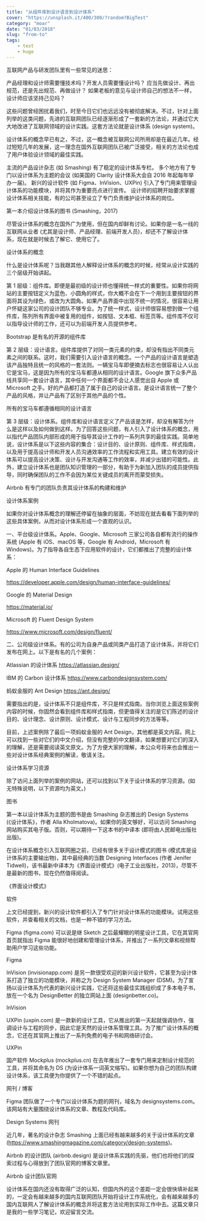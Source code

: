 ```yaml
---
title: "从组件库到设计语言到设计体系"
cover: "https://unsplash.it/400/300/?random?BigTest"
category: "moar"
date: "01/03/2018"
slug: "from-to"
tags:
    - test
    - huge
---
```



互联网产品与研发团队里有一些常见的迷思：


产品经理和设计师需要懂技术吗？开发人员需要懂设计吗？
应当先做设计、再出规范，还是先出规范、再做设计？
如果老板的意见与设计师自己的想法不一样，设计师应该坚持己见吗？


这些问题曾经困扰着我们，时至今日它们也远远没有被彻底解决。不过，针对上面列举的这类问题，先进的互联网团队已经逐渐形成了一套新的方法论，并通过它大大地改进了互联网领域的设计实践。这套方法论就是设计体系 (design system)。


设计体系的概念早已有之，不过，这一概念被互联网公司所用却是在最近几年。经过短短几年的发展，这一理念在国外互联网团队已被广泛接受，相关的方法论也成了用户体验设计领域的最佳实践。


主流的产品设计杂志 (如 Smashing) 有了稳定的设计体系专栏。
多个地方有了专门以设计体系为主题的会议 (如美国的 Clarity 设计体系大会自 2016 年起每年举办一届)。
新兴的设计软件 (如 Figma、InVision、UXPin) 引入了专门用来管理设计体系的功能模块，并将其作为重要亮点进行宣传。
设计师的招聘开始要求掌握设计体系相关技能，有的公司甚至设立了专门负责维护设计体系的岗位。




第一本介绍设计体系的图书 (Smashing，2017)



尽管设计体系的概念在国外广为使用，但在国内却鲜有讨论。如果你是一名一线的互联网从业者 (尤其是设计师、产品经理、前端开发人员)，却还不了解设计体系，现在就是时候去了解它、使用它了。


设计体系的概念



什么是设计体系呢？当我跟其他人解释设计体系的概念的时候，经常从设计实践的三个层级开始讲起。


第 1 层级：组件库。即便是最初级的设计师也懂得统一样式的重要性。如果你将网站的主要按钮定义为蓝色、小圆角的样式，你大概不会在下一个用到主要按钮的界面将其设为绿色，或改为大圆角。如果产品界面中出现不统一的情况，很容易让用户怀疑这家公司的设计团队不够专业。为了统一样式，设计师很容易想到做一个组件库，陈列所有界面中被复用的组件，如按钮、文本框、标签页等。组件库不仅可以指导设计师的工作，还可以为前端开发人员提供参考。



Bootstrap 是有名的开源的组件库



第 2 层级：设计语言。组件库提供了对同一类元素的约束，却没有指出不同类元素之间的联系。这时，我们需要引入设计语言的概念。一个产品的设计语言是塑造该产品独特且统一的风格的一套法则。一辆宝马车即便摘去标志也很容易让人认出它是宝马，这是因为所有的宝马车都遵从相同的设计语言。Google 旗下众多产品线共享同一套设计语言，其中任何一个界面都不会让人感觉出自 Apple 或 Microsoft 之手。好的产品都打造了属于自己的设计语言。是设计语言统一了整个产品的风格，并让产品有了区别于其他产品的个性。




所有的宝马车都遵循相同的设计语言



第 3 层级：设计体系。组件库和设计语言定义了产品该是怎样，却没有解答为什么是这样以及如何做到这样。为了回答这些问题，有人引入了设计体系的概念，用以指代产品团队内部形成的用于指导其设计工作的一系列共享的最佳实践。简单地说，设计体系是以下这些内容的集合：设计目的、设计原则、组件库、样式指南，以及用于提高设计师和开发人员沟通效率的工作流程和实用工具。建立有效的设计体系可以提高设计决策、设计与开发沟通等工作的效率，并减少出错的可能性。此外，建立设计体系也是团队知识管理的一部分，有助于为新加入团队的成员提供指导，同时确保团队的工作不会因为某位关键成员的离开而蒙受损失。




Airbnb 有专门的团队负责其设计体系的构建和维护



设计体系案例



如果你对设计体系概念的理解还停留在抽象的层面，不妨现在就去看看下面列举的这些具体案例，从而对设计体系形成一个直观的认识。


一、平台级设计体系。Apple、Google、Microsoft 三家公司各自都有流行的操作系统 (Apple 有 iOS、macOS 等，Google 有 Android，Microsoft 有 Windows)。为了指导各自生态下应用软件的设计，它们都推出了完整的设计体系：




Apple 的 Human Interface Guidelines

https://developer.apple.com/design/human-interface-guidelines/





Google 的 Material Design

https://material.io/





Microsoft 的 Fluent Design System

https://www.microsoft.com/design/fluent/



二、公司级设计体系。有的公司为自身产品或同类产品打造了设计体系，并将它们发布在网上。以下是有名的几个案例：




Atlassian 的设计体系
https://atlassian.design/





IBM 的 Carbon 设计体系
https://www.carbondesignsystem.com/





蚂蚁金服的 Ant Design
https://ant.design/



需要指出的是，设计体系不只是组件库，不只是样式指南。当你浏览上面这些案例内容的时候，你固然会看到组件库和样式指南，但更值得关注的是它们陈述的设计目的、设计理念、设计原则、设计模式、设计与工程同步的方法等等。


目前，上述案例除了最后一项蚂蚁金服的 Ant Design，其他都是英文内容。网上可以找到一些对它们的中文介绍，但没有完整的中文翻译，如果想要对它们的深入的理解，还是需要阅读英文原文。为了方便大家的理解，本公众号将来也会推出一些对设计体系经典案例的解读，敬请关注。


设计体系学习资源



除了访问上面列举的案例的网站，还可以找到以下关于设计体系的学习资源。(如无特殊说明，以下资源均为英文。)


图书



第一本以设计体系为主题的图书是由 Smashing 杂志推出的 Design Systems (《设计体系》，作者 Alla Kholmatova)。如果你的英文够好，可以访问 Smashing 网站购买其电子版。否则，可以期待一下这本书的中译本 (即将由人民邮电出版社出版)。


在设计体系概念引入互联网圈之前，已经有很多关于设计模式的图书 (模式库是设计体系的主要输出物)，其中最经典的当数 Designing Interfaces (作者 Jenifer Tidwell)，该书最新中译本为《界面设计模式》(电子工业出版社，2013)，尽管不是最新的图书，现在仍然值得阅读。




《界面设计模式》



软件



上文已经提到，新兴的设计软件都引入了专门针对设计体系的功能模块。试用这些软件，并查看相关的文档，也是一种不错的学习方法。


Figma (figma.com) 可以说是继 Sketch 之后最耀眼的明星设计工具，它在其官网首页就指出 Figma 能很好地创建和管理设计体系，并推出了一系列文章和视频帮助用户学习这些功能。




Figma



InVision (invisionapp.com) 是另一款很受欢迎的新兴设计软件，它甚至为设计体系打造了独立的功能模块，并称之为 Design System Manager (DSM)。为了宣扬以设计体系为代表的新兴设计实践，它还将这些最佳实践组织成了多本电子书，放在一个名为 DesignBetter 的独立网站上面 (designbetter.co)。




InVision



UXPin (uxpin.com) 是一款新的设计工具，它从推出的第一天起就强调协作，强调设计与工程的同步，因此它是天然的设计体系管理工具。为了推广设计体系的概念，它还在其官网上推出了一系列免费的电子书和网络研讨会。




UXPin



国产软件 Mockplus (mockplus.cn) 在去年推出了一套专门用来定制设计规范的工具，并将其命名为 DS (为设计体系一词英文缩写)。如果你想为自己的团队构建设计体系，该工具便为你提供了一个不错的起点。


网刊 / 博客



Figma 团队做了一个专门以设计体系为题的网刊，域名为 designsystems.com。该网站有大量围绕设计体系的文章、教程及代码库。




Design Systems 网刊



近几年，著名的设计杂志 Smashing 上面已经有越来越多的关于设计体系的文章 (https://www.smashingmagazine.com/category/design-systems)。


Airbnb 的设计团队 (airbnb.design) 是设计体系实践的先驱，他们也将他们的探索过程与心得放到了团队官网的博客文章里。




Airbnb 设计团队官网



设计体系在国内还没有取得广泛的认知，但国内外的这个差距一定会很快填补起来的，一定会有越来越多的国内互联网团队开始将设计工作系统化，会有越来越多的国内互联网人了解设计体系的概念并将这套方法论用到实际工作中去。这篇文章只是我的一些学习笔记，欢迎留言交流。
